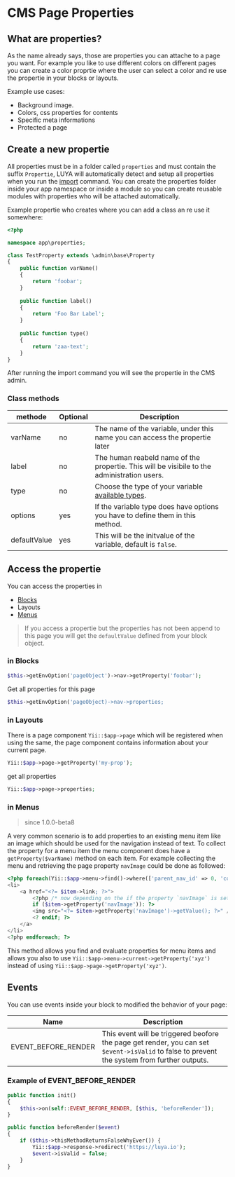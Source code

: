 CMS Page Properties
========================

What are properties?
--------------------

As the name already says, those are properties you can attache to a page you want. For example you like to use different colors on different pages you can create a color proprtie where the user can select a color and re use the propertie in your blocks or layouts.

Example use cases:

+ Background image.
+ Colors, css properties for contents
+ Specific meta informations
+ Protected a page

Create a new propertie
------------------------

All properties must be in a folder called `properties` and must contain the suffix `Propertie`, LUYA will automatically detect and setup all properties when you run the [import](luya-console.md) command. You can create the properties folder inside your app namespace or inside a module so you can create reusable modules with properties who will be attached automatically.

Example propertie who creates where you can add a class an re use it somewhere:

```php
<?php

namespace app\properties;

class TestProperty extends \admin\base\Property
{
    public function varName()
    {
        return 'foobar';
    }    
    
    public function label()
    {
        return 'Foo Bar Label';
    }
    
    public function type()
    {
        return 'zaa-text';
    }
}
```

After running the import command you will see the propertie in the CMS admin.


### Class methods

|methode	|Optional	|Description
|---		|---		|---
|varName	|no		|The name of the variable, under this name you can access the propertie later
|label		|no		|The human reabeld name of the propertie. This will be visibile to the administration users.
|type		|no		|Choose the type of your variable [available types](app-block-types.md).
|options	|yes	|If the variable type does have options you have to define them in this method.
|defaultValue|yes	|This will be the initvalue of the variable, default is `false`.

Access the propertie
---------------------------

You can access the properties in

+ [Blocks](app-blocks.md)
+ Layouts
+ [Menus](app-menu.md)

> If you access a propertie but the properties has not been append to this page you will get the `defaultValue` defined from your block object.

### in Blocks

```php
$this->getEnvOption('pageObject')->nav->getProperty('foobar');
```

Get all properties for this page

```php
$this->getEnvOption('pageObject)->nav->properties;
```

### in Layouts

There is a page component `Yii::$app->page` which will be registered when using the same, the page component contains information about your current page.


```php
Yii::$app->page->getProperty('my-prop');
```

get all properties

```php
Yii::$app->page->properties;
```

### in Menus

> since 1.0.0-beta8

A very common scenario is to add properties to an existing menu item like an image which should be used for the navigation instead of text. To collect the property for a menu item the menu component does have a `getProperty($varName)` method on each item. For example collecting the menu and retrieving the page property `navImage` could be done as followed:

```php
<?php foreach(Yii::$app->menu->find()->where(['parent_nav_id' => 0, 'container' => 'default'])->all() as $item): ?>
<li>
	<a href="<?= $item->link; ?>">
		<?php /* now depending on the if the property `navImage` is set for this page item we can access this property object. */
		if ($item->getProperty('navImage')): ?>
		<img src="<?= $item->getProperty('navImage')->getValue(); ?>" />
		<? endif; ?>
	</a>
</li>
<?php endforeach; ?>
```

This method allows you find and evaluate properties for menu items and allows you also to use `Yii::$app->menu->current->getProperty('xyz')` instead of using `Yii::$app->page->getProperty('xyz')`.


Events
------

You can use events inside your block to modified the behavior of your page:

|Name | Description |
|---  | ---
|EVENT_BEFORE_RENDER    |This event will be triggered beofore the page get render, you can set `$event->isValid` to false to prevent the system from further outputs.

### Example of EVENT_BEFORE_RENDER

```php
public function init()
{
    $this->on(self::EVENT_BEFORE_RENDER, [$this, 'beforeRender']);
}

public function beforeRender($event)
{
	if ($this->thisMethodReturnsFalseWhyEver()) {
		Yii::$app->response->redirect('https://luya.io');
    	$event->isValid = false;
	}
}
```



